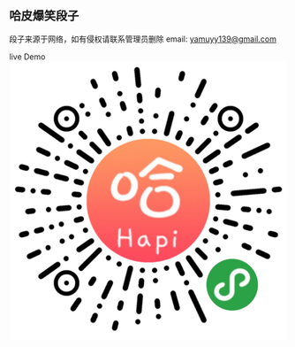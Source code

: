 
## 哈皮爆笑段子
段子来源于网络，如有侵权请联系管理员删除 email: yamuyy139@gmail.com

live Demo ![图片](https://github.com/dingguoqing513/hapi/blob/master/miniprogram/images/QRcode.jpg)
